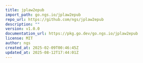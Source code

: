 ```yaml
---
title: jplaw2epub
import_path: go.ngs.io/jplaw2epub
repo_url: https://github.com/ngs/jplaw2epub
description: ""
version: v1.0.0
documentation_url: https://pkg.go.dev/go.ngs.io/jplaw2epub
license: MIT
author: ngs
created_at: 2025-02-09T00:46:45Z
updated_at: 2025-08-12T17:44:01Z
---
```

